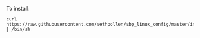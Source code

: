 To install:

```
curl https://raw.githubusercontent.com/sethpollen/sbp_linux_config/master/install.sh | /bin/sh
```
